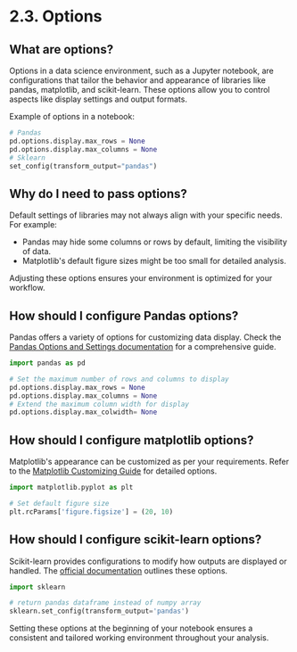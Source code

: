 # 2.3. Options

## What are options?

Options in a data science environment, such as a Jupyter notebook, are configurations that tailor the behavior and appearance of libraries like pandas, matplotlib, and scikit-learn. These options allow you to control aspects like display settings and output formats.

Example of options in a notebook:

```python
# Pandas
pd.options.display.max_rows = None
pd.options.display.max_columns = None
# Sklearn
set_config(transform_output="pandas")
```

## Why do I need to pass options?

Default settings of libraries may not always align with your specific needs. For example:
- Pandas may hide some columns or rows by default, limiting the visibility of data.
- Matplotlib's default figure sizes might be too small for detailed analysis.

Adjusting these options ensures your environment is optimized for your workflow.

## How should I configure Pandas options?

Pandas offers a variety of options for customizing data display. Check the [Pandas Options and Settings documentation](https://pandas.pydata.org/docs/user_guide/options.html) for a comprehensive guide.

```python
import pandas as pd

# Set the maximum number of rows and columns to display
pd.options.display.max_rows = None
pd.options.display.max_columns = None
# Extend the maximum column width for display
pd.options.display.max_colwidth= None
```

## How should I configure matplotlib options?

Matplotlib's appearance can be customized as per your requirements. Refer to the [Matplotlib Customizing Guide](https://matplotlib.org/stable/users/explain/customizing.html) for detailed options.

```python
import matplotlib.pyplot as plt

# Set default figure size
plt.rcParams['figure.figsize'] = (20, 10)
```

## How should I configure scikit-learn options?

Scikit-learn provides configurations to modify how outputs are displayed or handled. The [official documentation](https://scikit-learn.org/stable/modules/generated/sklearn.set_config.html#sklearn.set_config) outlines these options.

```python
import sklearn

# return pandas dataframe instead of numpy array
sklearn.set_config(transform_output='pandas')
```

Setting these options at the beginning of your notebook ensures a consistent and tailored working environment throughout your analysis.